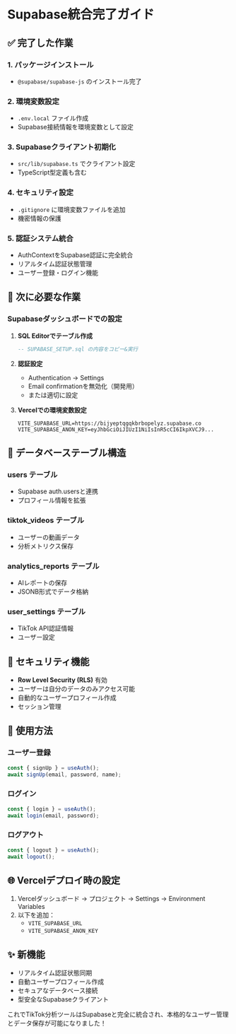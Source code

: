 # Supabase統合完了ガイド

## ✅ 完了した作業

### 1. パッケージインストール
- `@supabase/supabase-js` のインストール完了

### 2. 環境変数設定
- `.env.local` ファイル作成
- Supabase接続情報を環境変数として設定

### 3. Supabaseクライアント初期化
- `src/lib/supabase.ts` でクライアント設定
- TypeScript型定義も含む

### 4. セキュリティ設定
- `.gitignore` に環境変数ファイルを追加
- 機密情報の保護

### 5. 認証システム統合
- AuthContextをSupabase認証に完全統合
- リアルタイム認証状態管理
- ユーザー登録・ログイン機能

## 🔄 次に必要な作業

### Supabaseダッシュボードでの設定

1. **SQL Editorでテーブル作成**
   ```sql
   -- SUPABASE_SETUP.sql の内容をコピー&実行
   ```

2. **認証設定**
   - Authentication → Settings
   - Email confirmationを無効化（開発用）
   - または適切に設定

3. **Vercelでの環境変数設定**
   ```
   VITE_SUPABASE_URL=https://bijyeptqgqkbrbopelyz.supabase.co
   VITE_SUPABASE_ANON_KEY=eyJhbGciOiJIUzI1NiIsInR5cCI6IkpXVCJ9...
   ```

## 📝 データベーステーブル構造

### users テーブル
- Supabase auth.usersと連携
- プロフィール情報を拡張

### tiktok_videos テーブル
- ユーザーの動画データ
- 分析メトリクス保存

### analytics_reports テーブル
- AIレポートの保存
- JSONB形式でデータ格納

### user_settings テーブル
- TikTok API認証情報
- ユーザー設定

## 🔐 セキュリティ機能

- **Row Level Security (RLS)** 有効
- ユーザーは自分のデータのみアクセス可能
- 自動的なユーザープロフィール作成
- セッション管理

## 🚀 使用方法

### ユーザー登録
```typescript
const { signUp } = useAuth();
await signUp(email, password, name);
```

### ログイン
```typescript
const { login } = useAuth();
await login(email, password);
```

### ログアウト
```typescript
const { logout } = useAuth();
await logout();
```

## 🌐 Vercelデプロイ時の設定

1. Vercelダッシュボード → プロジェクト → Settings → Environment Variables
2. 以下を追加：
   - `VITE_SUPABASE_URL`
   - `VITE_SUPABASE_ANON_KEY`

## ✨ 新機能

- リアルタイム認証状態同期
- 自動ユーザープロフィール作成
- セキュアなデータベース接続
- 型安全なSupabaseクライアント

これでTikTok分析ツールはSupabaseと完全に統合され、本格的なユーザー管理とデータ保存が可能になりました！